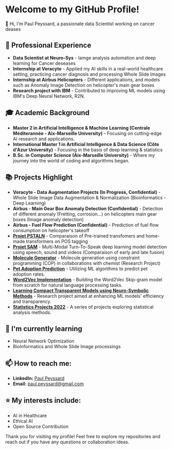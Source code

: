 # Welcome to my GitHub Profile!

👋 Hi, I'm Paul Peyssard, a passionate data Scientist working on cancer deases


## 💼 Professional Experience
- **Data Scientist at Neuro-Sys** - Iamge analysis automation and deep learning for Cancer deseases
- **Internship at Veracyte** - Applied my AI skills in a real-world healthcare setting, practicing cancer diagnosis and processing Whole Slide Images
- **Internship at Airbus Helicopters** - Different applications, and models such as Anomaly Image Detection on helicopter's main gear boxes
- **Research project with IBM** - Contributed to improving ML models using IBM's Deep Neural Network, R2N.

## 🎓 Academic Background
- **Master 2 in Artificial Intelligence & Machine Learning (Centrale Méditerannée - Aix-Marseille University)** - Focusing on cutting-edge AI research and applications.
- **International Master 1 in Artificial Intelligence & Data Science (Côte d'Azur University)** - Focusing in the basis of deep learning & statistics
- **B.Sc. in Computer Science (Aix-Marseille University)** - Where my journey into the world of coding and algorithms began.


## 📚 Projects Highlight

- **Veracyte - Data Augmentation Projects (In Progress, Confidential)** - Whole Slide Image Data Augmentation & Normalization (Bioinformatics - Deep Learning)
- **Airbus - Main Gear Box Anomaly Detection (Confidential)** - Detection of different anomaly (Fretting, corrosion...) on helicopters main gear boxes (Image anomaly detection)
- **Airbus - Fuel Flow Prediction (Confidential)** - Prediction of fuel flow consumption on helicopter's takeoff
- **[Projet PSTALN](https://github.com/Paulpey13/Projet_PSTALN)** - Comparaison of Pre-trained transfomers and home-made transformers on POS tagging
- **[Projet SAM](https://github.com/Paulpey13/Projet_SAM)** - Multi-Modal Turn-To-Speak deep learning model detection using speech, sound and videos (Comparaison of early and late fusion)
- **[Molecule Generator](https://github.com/Paulpey13/chemical_molecule_generation)** - Molecule generation using constraint programming (COP) in collaborations with chemist (Research Project)
- **[Pet Adoption Prediction](https://github.com/Paulpey13/Pet-adoption-prediction---Machine-Learning)** - Utilizing ML algorithms to predict pet adoption rates.
- **[Word2Vec Implementation](https://github.com/Paulpey13/W2V-from-scratch)** - Building the Word2Vec Skip-gram model from scratch for natural language processing tasks.
- **[Learning Compact Transparent Models using Neuro-Symbolic Methods](https://github.com/Paulpey13/Learning-Compact-Transparent-Models-using-Neuro-Symbolic-Methods)** - Research project aimed at enhancing ML models' efficiency and transparency.
- **[Statistics Projects 2022](https://github.com/Paulpey13/Statistics-Projects_2022)** - A series of projects exploring statistical analysis methods.


## 🌱 I'm currently learning
- Neural Network Optimization
- BioInformatics and Whole Slide Image processings

## 📫 How to reach me:
- **LinkedIn:** [Paul Peyssard](https://www.linkedin.com/in/paul-peyssard-a7b460229)
- **Email:** paul.peyssard@gmail.com

## ⭐ My interests include:
- AI in Healthcare
- Ethical AI
- Open Source Contribution

Thank you for visiting my profile! Feel free to explore my repositories and reach out if you have any questions or collaboration ideas.
